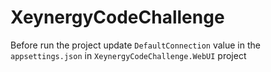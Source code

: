# XeynergyCodeChallenge

Before run the project update `DefaultConnection` value in the `appsettings.json` in `XeynergyCodeChallenge.WebUI` project
